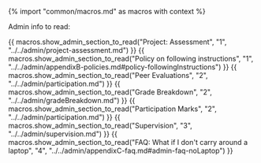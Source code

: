 {% import "common/macros.md" as macros with context %}

<span class="activity-desc">Admin info to read:<span>
<div class="indented">

{{ macros.show_admin_section_to_read("Project: Assessment", "1", "../../admin/project-assessment.md") }}
{{ macros.show_admin_section_to_read("Policy on following instructions", "1", "../../admin/appendixB-policies.md#policy-followingInstructions") }}
{{ macros.show_admin_section_to_read("Peer Evaluations", "2", "../../admin/participation.md") }}
{{ macros.show_admin_section_to_read("Grade Breakdown", "2", "../../admin/gradeBreakdown.md") }}
{{ macros.show_admin_section_to_read("Participation Marks", "2", "../../admin/participation.md") }}
{{ macros.show_admin_section_to_read("Supervision", "3", "../../admin/supervision.md") }}
{{ macros.show_admin_section_to_read("FAQ: What if I don't carry around a laptop", "4", "../../admin/appendixC-faq.md#admin-faq-noLaptop") }}

</div>